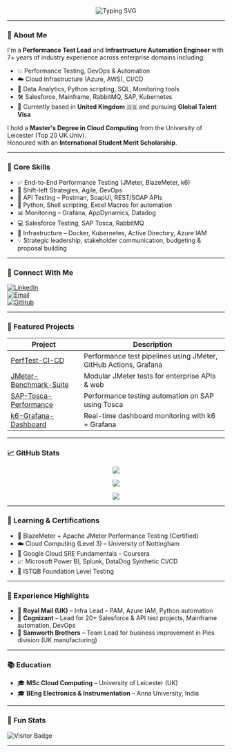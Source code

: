 <!-- Banner -->
<p align="center">
  <img src="https://readme-typing-svg.demolab.com?font=Fira+Code&size=26&pause=1000&color=00F700&center=true&width=500&lines=Hi+I'm+Srinivaas+Jaganaathan!;Performance+Test+Lead+%7C+Cloud+Computing+UK+%7C+Infra++DevOps+Engineer;Global+Talent+Visa+Aspirant+%7C+7%2B+Years+Experience" alt="Typing SVG" />
</p>

---

### 👋 About Me

I'm a **Performance Test Lead** and **Infrastructure Automation Engineer** with 7+ years of industry experience across enterprise domains including:

- 💥 Performance Testing, DevOps & Automation
- ☁️ Cloud Infrastructure (Azure, AWS), CI/CD
- 🧠 Data Analytics, Python scripting, SQL, Monitoring tools
- 🛠️ Salesforce, Mainframe, RabbitMQ, SAP, Kubernetes
- 📍 Currently based in **United Kingdom** 🇬🇧 and pursuing **Global Talent Visa**

I hold a **Master's Degree in Cloud Computing** from the University of Leicester (Top 20 UK Univ).  
Honoured with an **International Student Merit Scholarship**.

---

### 🚀 Core Skills

- ✅ End-to-End Performance Testing (JMeter, BlazeMeter, k6)
- 🔄 Shift-left Strategies, Agile, DevOps
- 🧪 API Testing – Postman, SoapUI, REST/SOAP APIs
- 🐍 Python, Shell scripting, Excel Macros for automation
- 📊 Monitoring – Grafana, AppDynamics, Datadog
- 💻 Salesforce Testing, SAP Tosca, RabbitMQ
- 🧠 Infrastructure – Docker, Kubernetes, Active Directory, Azure IAM
- 💡 Strategic leadership, stakeholder communication, budgeting & proposal building

---

### 🔗 Connect With Me

[![LinkedIn](https://img.shields.io/badge/-LinkedIn-blue?style=flat-square&logo=linkedin&logoColor=white)](https://linkedin.com/in/YOUR-LINKEDIN)  
[![Email](https://img.shields.io/badge/-Email-red?style=flat-square&logo=gmail&logoColor=white)](mailto:srinivaasjag@gmail.com)  
[![GitHub](https://img.shields.io/badge/-GitHub-black?style=flat-square&logo=github&logoColor=white)](https://github.com/SrinivaasJaganaathan)

---

### 📁 Featured Projects

| Project | Description |
|--------|-------------|
| [PerfTest-CI-CD](https://github.com/SrinivaasJaganaathan/PerfTest-CI-CD) | Performance test pipelines using JMeter, GitHub Actions, Grafana |
| [JMeter-Benchmark-Suite](https://github.com/SrinivaasJaganaathan/JMeter-Benchmark-Suite) | Modular JMeter tests for enterprise APIs & web |
| [SAP-Tosca-Performance](https://github.com/SrinivaasJaganaathan/SAP-Tosca-Performance) | Performance testing automation on SAP using Tosca |
| [k6-Grafana-Dashboard](https://github.com/SrinivaasJaganaathan/k6-Grafana-Dashboard) | Real-time dashboard monitoring with k6 + Grafana |

---

### 📈 GitHub Stats

<p align="center">
  <img src="https://github-readme-stats.vercel.app/api?username=SrinivaasJaganaathan&show_icons=true&theme=tokyonight" />
</p>

<p align="center">
  <img src="https://github-readme-stats.vercel.app/api/top-langs/?username=SrinivaasJaganaathan&layout=compact&theme=tokyonight" />
</p>

<p align="center">
  <img src="https://streak-stats.demolab.com?user=SrinivaasJaganaathan&theme=tokyonight" />
</p>

---

### 🧠 Learning & Certifications

- 🧪 BlazeMeter + Apache JMeter Performance Testing (Certified)
- ☁️ Cloud Computing (Level 3) – University of Nottingham
- 🎯 Google Cloud SRE Fundamentals – Coursera
- 📈 Microsoft Power BI, Splunk, DataDog Synthetic CI/CD
- 📖 ISTQB Foundation Level Testing

---

### 💼 Experience Highlights

- 🏢 **Royal Mail (UK)** – Infra Lead – PAM, Azure IAM, Python automation
- 🏢 **Cognizant** – Lead for 20+ Salesforce & API test projects, Mainframe automation, DevOps
- 🏢 **Samworth Brothers** – Team Lead for business improvement in Pies division (UK manufacturing)

---

### 📚 Education

- 🎓 **MSc Cloud Computing** – University of Leicester (UK)
- 🎓 **BEng Electronics & Instrumentation** – Anna University, India

---

### 📍 Fun Stats

![Visitor Badge](https://komarev.com/ghpvc/?username=SrinivaasJaganaathan&color=brightgreen)

---

